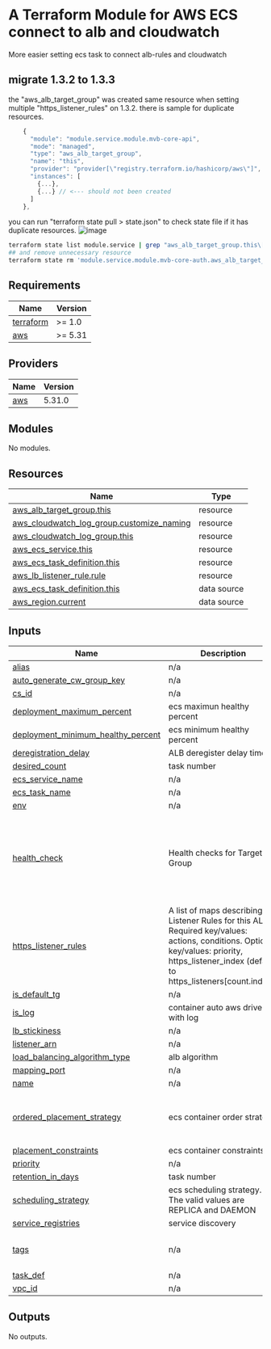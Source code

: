# A Terraform Module for AWS ECS connect to alb and cloudwatch
More easier setting ecs task to connect alb-rules and cloudwatch

## migrate 1.3.2 to 1.3.3
the "aws_alb_target_group" was created same resource when setting multiple "https_listener_rules" on 1.3.2. there is sample for duplicate resources.
```js
    {
      "module": "module.service.module.mvb-core-api",
      "mode": "managed",
      "type": "aws_alb_target_group",
      "name": "this",
      "provider": "provider[\"registry.terraform.io/hashicorp/aws\"]",
      "instances": [
        {...},
        {...} // <--- should not been created
      ]
    },
```
you can run "terraform state pull > state.json" to check state file if it has duplicate resources.
![image](https://github.com/angle319/tf_ecs_alb_connector/assets/11845980/9b35e7f0-6d02-4f74-9bc5-c62d444bfeed)
```sh
terraform state list module.service | grep "aws_alb_target_group.this\[1\]"
## and remove unnecessary resource
terraform state rm 'module.service.module.mvb-core-auth.aws_alb_target_group.this[1]'
```
<!-- BEGINNING OF PRE-COMMIT-TERRAFORM DOCS HOOK -->
## Requirements

| Name | Version |
|------|---------|
| <a name="requirement_terraform"></a> [terraform](#requirement\_terraform) | >= 1.0 |
| <a name="requirement_aws"></a> [aws](#requirement\_aws) | >= 5.31 |

## Providers

| Name | Version |
|------|---------|
| <a name="provider_aws"></a> [aws](#provider\_aws) | 5.31.0 |

## Modules

No modules.

## Resources

| Name | Type |
|------|------|
| [aws_alb_target_group.this](https://registry.terraform.io/providers/hashicorp/aws/latest/docs/resources/alb_target_group) | resource |
| [aws_cloudwatch_log_group.customize_naming](https://registry.terraform.io/providers/hashicorp/aws/latest/docs/resources/cloudwatch_log_group) | resource |
| [aws_cloudwatch_log_group.this](https://registry.terraform.io/providers/hashicorp/aws/latest/docs/resources/cloudwatch_log_group) | resource |
| [aws_ecs_service.this](https://registry.terraform.io/providers/hashicorp/aws/latest/docs/resources/ecs_service) | resource |
| [aws_ecs_task_definition.this](https://registry.terraform.io/providers/hashicorp/aws/latest/docs/resources/ecs_task_definition) | resource |
| [aws_lb_listener_rule.rule](https://registry.terraform.io/providers/hashicorp/aws/latest/docs/resources/lb_listener_rule) | resource |
| [aws_ecs_task_definition.this](https://registry.terraform.io/providers/hashicorp/aws/latest/docs/data-sources/ecs_task_definition) | data source |
| [aws_region.current](https://registry.terraform.io/providers/hashicorp/aws/latest/docs/data-sources/region) | data source |

## Inputs

| Name | Description | Type | Default | Required |
|------|-------------|------|---------|:--------:|
| <a name="input_alias"></a> [alias](#input\_alias) | n/a | `string` | `null` | no |
| <a name="input_auto_generate_cw_group_key"></a> [auto\_generate\_cw\_group\_key](#input\_auto\_generate\_cw\_group\_key) | n/a | `string` | `"cloudwatchGroupName"` | no |
| <a name="input_cs_id"></a> [cs\_id](#input\_cs\_id) | n/a | `string` | n/a | yes |
| <a name="input_deployment_maximum_percent"></a> [deployment\_maximum\_percent](#input\_deployment\_maximum\_percent) | ecs maximun healthy percent | `number` | `200` | no |
| <a name="input_deployment_minimum_healthy_percent"></a> [deployment\_minimum\_healthy\_percent](#input\_deployment\_minimum\_healthy\_percent) | ecs minimum healthy percent | `number` | `100` | no |
| <a name="input_deregistration_delay"></a> [deregistration\_delay](#input\_deregistration\_delay) | ALB deregister delay time | `number` | `30` | no |
| <a name="input_desired_count"></a> [desired\_count](#input\_desired\_count) | task number | `number` | `1` | no |
| <a name="input_ecs_service_name"></a> [ecs\_service\_name](#input\_ecs\_service\_name) | n/a | `string` | `null` | no |
| <a name="input_ecs_task_name"></a> [ecs\_task\_name](#input\_ecs\_task\_name) | n/a | `string` | `null` | no |
| <a name="input_env"></a> [env](#input\_env) | n/a | `string` | n/a | yes |
| <a name="input_health_check"></a> [health\_check](#input\_health\_check) | Health checks for Target Group | `map(any)` | <pre>{<br>  "healthy_threshold": "5",<br>  "interval": "30",<br>  "path": "/",<br>  "protocol": "HTTP",<br>  "timeout": "5",<br>  "unhealthy_threshold": "2"<br>}</pre> | no |
| <a name="input_https_listener_rules"></a> [https\_listener\_rules](#input\_https\_listener\_rules) | A list of maps describing the Listener Rules for this ALB. Required key/values: actions, conditions. Optional key/values: priority, https\_listener\_index (default to https\_listeners[count.index]) | `any` | `[]` | no |
| <a name="input_is_default_tg"></a> [is\_default\_tg](#input\_is\_default\_tg) | n/a | `bool` | `false` | no |
| <a name="input_is_log"></a> [is\_log](#input\_is\_log) | container auto aws driver with log | `bool` | `true` | no |
| <a name="input_lb_stickiness"></a> [lb\_stickiness](#input\_lb\_stickiness) | n/a | `any` | `null` | no |
| <a name="input_listener_arn"></a> [listener\_arn](#input\_listener\_arn) | n/a | `string` | `""` | no |
| <a name="input_load_balancing_algorithm_type"></a> [load\_balancing\_algorithm\_type](#input\_load\_balancing\_algorithm\_type) | alb algorithm | `string` | `"round_robin"` | no |
| <a name="input_mapping_port"></a> [mapping\_port](#input\_mapping\_port) | n/a | `number` | `0` | no |
| <a name="input_name"></a> [name](#input\_name) | n/a | `string` | n/a | yes |
| <a name="input_ordered_placement_strategy"></a> [ordered\_placement\_strategy](#input\_ordered\_placement\_strategy) | ecs container order strategy | `map(string)` | <pre>{<br>  "field": "instanceId",<br>  "type": "spread"<br>}</pre> | no |
| <a name="input_placement_constraints"></a> [placement\_constraints](#input\_placement\_constraints) | ecs container constraints | `map(string)` | `{}` | no |
| <a name="input_priority"></a> [priority](#input\_priority) | n/a | `number` | `1` | no |
| <a name="input_retention_in_days"></a> [retention\_in\_days](#input\_retention\_in\_days) | task number | `number` | `14` | no |
| <a name="input_scheduling_strategy"></a> [scheduling\_strategy](#input\_scheduling\_strategy) | ecs scheduling strategy. The valid values are REPLICA and DAEMON | `string` | `"REPLICA"` | no |
| <a name="input_service_registries"></a> [service\_registries](#input\_service\_registries) | service discovery | `map(string)` | `{}` | no |
| <a name="input_tags"></a> [tags](#input\_tags) | n/a | `map(string)` | <pre>{<br>  "provision": "terraform"<br>}</pre> | no |
| <a name="input_task_def"></a> [task\_def](#input\_task\_def) | n/a | `any` | n/a | yes |
| <a name="input_vpc_id"></a> [vpc\_id](#input\_vpc\_id) | n/a | `string` | n/a | yes |

## Outputs

No outputs.
<!-- END OF PRE-COMMIT-TERRAFORM DOCS HOOK -->
